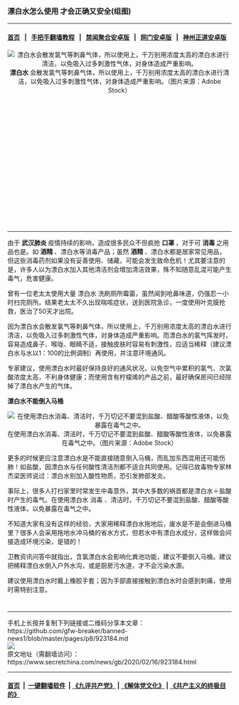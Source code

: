 ### 漂白水怎么使用 才会正确又安全(组图)
------------------------

#### [首页](https://github.com/gfw-breaker/banned-news1/blob/master/README.md) &nbsp;&nbsp;|&nbsp;&nbsp; [手把手翻墙教程](https://github.com/gfw-breaker/guides/wiki) &nbsp;&nbsp;|&nbsp;&nbsp; [禁闻聚合安卓版](https://github.com/gfw-breaker/bn-android) &nbsp;&nbsp;|&nbsp;&nbsp; [网门安卓版](https://github.com/oGate2/oGate) &nbsp;&nbsp;|&nbsp;&nbsp; [神州正道安卓版](https://github.com/SzzdOgate/update) 



<div class="article_right" style="fone-color:#000">
 <p style="text-align:center">
  <img alt="漂白水会散发氯气等刺鼻气体，所以使用上，千万别用浓度太高的漂白水进行清洁，以免吸入过多刺激性气体，对身体造成严重影响。" src="https://img3.secretchina.com/pic/2020/2-15/p2628143a342244696-ss.jpg"/>
  <br>
   <strong>
    漂白水
   </strong>
   会散发氯气等刺鼻气体，所以使用上，千万别用浓度太高的漂白水进行清洁，以免吸入过多刺激性气体，对身体造成严重影响。（图片来源：Adobe Stock）
   <span id="hideid" name="hideid" style="color:red;display:none;">
    <span href="https://www.secretchina.com">
    </span>
   </span>
  </br>
 </p>
 <div id="txt-mid1-t21-2017">
  <ins class="adsbygoogle" data-ad-client="ca-pub-1276641434651360" data-ad-slot="2451032099" style="display:inline-block;width:336px;height:280px">
  </ins>
  

---


  </div>
 </div>
 <p>
  由于
  <strong>
   <span href="https://www.secretchina.com/news/gb/tag/武汉肺炎" target="_blank">
    武汉肺炎
   </span>
  </strong>
  疫情持续的影响，造成很多民众不但疯抢
  <strong>
   口罩
  </strong>
  ，对于可
  <strong>
   消毒
  </strong>
  之用品也是。如
  <strong>
   酒精
  </strong>
  、漂白水等消毒产品；虽然
  <strong>
   酒精
  </strong>
  、漂白水都是居家常见用品，但这些消毒药剂如果没有妥善使用、储藏，可能会发生致命危机！尤其要注意的是，许多人以为漂白水加入其他清洁剂会增加清洁效果，殊不知随意乱混可能产生毒气，危害健康。
  <span id="hideid" name="hideid" style="color:red;display:none;">
   <span href="https://www.secretchina.com">
   </span>
  </span>
 </p>
 <p>
  曾有一位老太太使用大量
  <span href="https://www.secretchina.com/news/gb/tag/漂白水" target="_blank">
   漂白水
  </span>
  洗刷厕所霉菌，虽然闻到呛鼻味道，仍强忍一小时扫完厕所。结果老太太不久出现喘咳症状，送到医院急诊，一度使用叶克膜抢救，医治了50天才出院。
 </p>
 <p>
  因为漂白水会散发氯气等刺鼻气体，所以使用上，千万别用浓度太高的漂白水进行清洁，以免吸入过多刺激性气体，对身体造成严重影响。而漂白水的氯气挥发时，容易造成鼻子、喉咙、眼睛不适，接触皮肤时容易有刺激性，应适当稀释（建议漂白水与水以1：100的比例调制）再使用，并注意环境通风。
 </p>
 <p>
  专家建议，使用漂白水时最好保持良好的通风状况，以免空气中累积的氯气、次氯酸浓度太高，不利身体健康；而使用含有柠檬烯的产品之前，最好确保房间已经除掉了漂白水产生的气体。
 </p>
 <p>
  <strong>
   漂白水不能倒入马桶
  </strong>
 </p>
 <p style="text-align:center">
  <img alt="在使用漂白水消毒、清洁时，千万切记不要混到盐酸、醋酸等酸性液体，以免暴露在毒气之中。" src="https://img3.secretchina.com/pic/2020/2-15/p2628141a816787551-ss.jpg"/>
  <br>
   在使用漂白水消毒、清洁时，千万切记不要混到盐酸、醋酸等酸性液体，以免暴露在毒气之中。（图片来源：Adobe Stock）
  </br>
 </p>
 <p>
  更多的时候更应注意漂白水是不能直接随意倒入马桶，而乱加东西混用还可能伤肺！如盐酸，因漂白水与任何酸性清洁剂都不适合共同使用。记得已故毒物专家林杰梁医师说过：漂白水别加入酸性物质，恐引发肺部发炎。
 </p>
 <p>
  事际上，很多人打扫家里时常发生中毒意外，其中大多数的祸首都是漂白水＋盐酸时产生的毒气。在使用漂白水
  <span href="https://www.secretchina.com/news/gb/tag/消毒" target="_blank">
   消毒
  </span>
  、清洁时，千万切记不要混到盐酸、醋酸等酸性液体，以免暴露在毒气之中。
 </p>
 <p>
  不知道大家有没有这样的经验，大家用稀释漂白水拖地后，废水是不是会倒进马桶里？很多人会采用拖地水冲马桶的省水方式，但若水中有漂白水成分，这样做会间接造成环境污染，是错的！
 </p>
 <p>
  卫教资讯问答中就指出，含氯漂白水会影响化粪池功能，建议不要倒入马桶。建议把稀释漂白水倒入户外水沟，或是厨房污水道，才不会污染水源。
 </p>
 <p>
  建议使用漂白水时戴上橡胶手套；因为手部直接接触到漂白水时会感到刺痛，使用时需特别注意。
  <center>
   <div>
    <div id="txt-mid2-t22-2017" style="display: block;  max-height: 351px;  overflow: hidden;">
     <div id="SC-21xxx">
     </div>
     <ins class="adsbygoogle" data-ad-client="ca-pub-1276641434651360" data-ad-format="auto" data-ad-slot="4301710469" data-full-width-responsive="true" style="display:block">
     </ins>
    </div>
   </div>
  </center>
  <div style="padding-top:12px;">
  </div>
 </p>
</div>

<hr/>
手机上长按并复制下列链接或二维码分享本文章：<br/>
https://github.com/gfw-breaker/banned-news1/blob/master/pages/p8/923184.md <br/>
<a href='https://github.com/gfw-breaker/banned-news1/blob/master/pages/p8/923184.md'><img src='https://github.com/gfw-breaker/banned-news1/blob/master/pages/p8/923184.md.png'/></a> <br/>
原文地址（需翻墙访问）：https://www.secretchina.com/news/gb/2020/02/16/923184.html


------------------------
#### [首页](https://github.com/gfw-breaker/banned-news1/blob/master/README.md) &nbsp;|&nbsp; [一键翻墙软件](https://github.com/gfw-breaker/nogfw/blob/master/README.md) &nbsp;| [《九评共产党》](https://github.com/gfw-breaker/9ping.md/blob/master/README.md#九评之一评共产党是什么) | [《解体党文化》](https://github.com/gfw-breaker/jtdwh.md/blob/master/README.md) | [《共产主义的终极目的》](https://github.com/gfw-breaker/gczydzjmd.md/blob/master/README.md)


<img src='http://gfw-breaker.win/banned-news/pages/p8/923184.md' width='0px' height='0px'/>